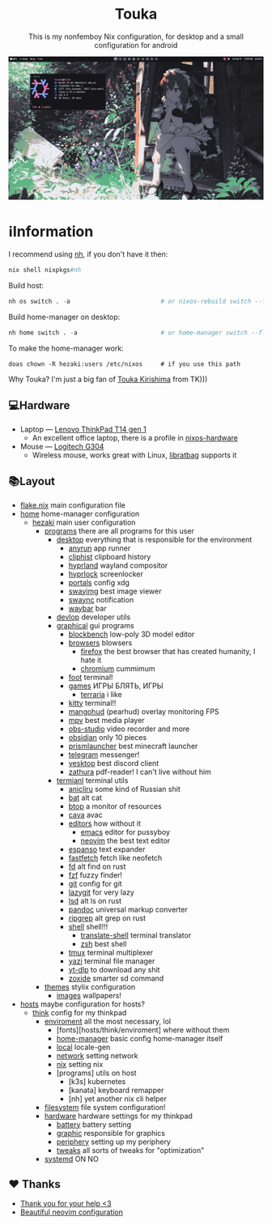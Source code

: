 <h1 align="center">Touka</h1>
<p align="center">This is my nonfemboy Nix configuration, for desktop and a small configuration for android</p>
<img src="./.other/1.png" alt="kakoi lubopitniy ai ai ai">

# ℹ️Information
I recommend using  [nh](https://github.com/viperML/nh), if you don't have it then:
``` nix
nix shell nixpkgs#nh
```
Build host:
```nix
nh os switch . -a                         # or nixos-rebuild switch --flake .#think
```
Build home-manager on desktop:
```nix
nh home switch . -a                       # or home-manager switch --flake .#hezaki
```
To make the home-manager work:
```shell
doas chown -R hezaki:users /etc/nixos     # if you use this path
```
Why Touka? I'm just a big fan of [Touka Kirishima](https://tokyoghoul.fandom.com/wiki/Touka_Kirishima)  from TK)))
## 💻Hardware
- Laptop — [Lenovo ThinkPad T14 gen 1](https://www.lenovo.com/us/en/p/laptops/thinkpad/thinkpadt/t14-amd-g1/22tpt14t4a2)
	- An excellent office laptop, there is a profile in [nixos-hardware](https://github.com/NixOS/nixos-hardware/blob/master/lenovo/thinkpad/t14/amd/gen1)
- Mouse — [Logitech G304](https://www.logitechg.com/en-ph/products/gaming-mice/g304-lightspeed-wireless-gaming-mouse.910-005284.html)
	- Wireless mouse, works great with Linux, [libratbag](https://github.com/libratbag/libratbag) supports it 
## 📚Layout
- [flake.nix](flake.nix) main configuration file
- [home](home) home-manager configuration
	- [hezaki](home/hezaki) main user configuration
		- [programs](home/hezaki/programs) there are all programs for this user
			- [desktop](home/hezaki/programs/desktop) everything that is responsible for the environment
				- [anyrun](home/hezaki/programs/desktop/anyrun) app runner
				- [cliphist](home/hezaki/programs/desktop/cliphist) clipboard history
				- [hyprland](home/hezaki/programs/desktop/hyprland) wayland compositor
				- [hyprlock](home/hezaki/programs/desktop/hyprlock) screenlocker
				- [portals](home/hezaki/programs/desktop/portals) config xdg
				- [swayimg](home/hezaki/programs/desktop/swayimg) best image viewer
				- [swaync](home/hezaki/programs/desktop/swaync) notification
				- [waybar](home/hezaki/programs/desktop/waybar) bar
			- [devlop](home/hezaki/programs/devlop) developer utils
			- [graphical](home/hezaki/programs/graphical) gui programs
				- [blockbench](home/hezaki/programs/graphical/blockbench) low-poly 3D model editor
				- [browsers](home/hezaki/programs/graphical/browsers) blowsers
					- [firefox](home/hezaki/programs/graphical/browsers/firefox) the best browser that has created humanity, I hate it
					- [chromium](home/hezaki/programs/graphical/browsers/chromium) cummimum
				- [foot](home/hezaki/programs/graphical/foot) terminal!
				- [games](home/hezaki/programs/graphical/games) ИГРЫ БЛЯТЬ, ИГРЫ
					- [terraria](home/hezaki/programs/graphical/games/terraria) i like
				- [kitty](home/hezaki/programs/graphical/kitty) terminal!!
				- [mangohud](home/hezaki/programs/graphical/mangohud) (pearhud) overlay monitoring FPS
				- [mpv](home/hezaki/programs/graphical/mpv) best media player
				- [obs-studio](home/hezaki/programs/graphical/obs-studio) video recorder and more
				- [obsidian](home/hezaki/programs/graphical/obsidian) only 10 pieces
				- [prismlauncher](home/hezaki/programs/graphical/prismlauncher) best minecraft launcher
				- [telegram](home/hezaki/programs/graphical/telegram) messenger!
				- [vesktop](home/hezaki/programs/graphical/vesktop) best discord client
				- [zathura](home/hezaki/programs/graphical/zathura) pdf-reader! I can't live without him
			- [termianl](home/hezaki/programs/terminal) terminal utils
				- [anicliru](home/hezaki/programs/terminal/anicli) some kind of Russian shit
				- [bat](home/hezaki/programs/terminal/bat) alt cat
				- [btop](home/hezaki/programs/terminal/btop) a monitor of resources 
				- [cava](home/hezaki/programs/terminal/cava) avac
				- [editors](home/hezaki/programs/terminal/editors) how without it
					- [emacs](home/hezaki/programs/terminal/editors/emacs)  editor for pussyboy
					- [neovim](home/hezaki/programs/terminal/editors/neovim) the best text editor
				- [espanso](home/hezaki/programs/terminal/espanso) text expander
				- [fastfetch](home/hezaki/programs/terminal/fastfetch) fetch like neofetch
				- [fd](home/hezaki/programs/terminal/fd) alt find on rust
				- [fzf]() fuzzy finder!
				- [git](home/hezaki/programs/terminal/git) config for git
				- [lazygit](home/hezaki/programs/terminal/lazygit) for very lazy
				- [lsd](home/hezaki/programs/terminal/lsd) alt ls on rust
				- [pandoc](home/hezaki/programs/terminal/pandoc) universal markup converter 
				- [ripgrep](home/hezaki/programs/terminal/ripgrep) alt grep on rust
				- [shell](home/hezaki/programs/terminal/shell) shell!!!
					- [translate-shell](home/hezaki/programs/terminal/shell/translate-shell) terminal translator
					- [zsh](home/hezaki/programs/terminal/shell/zsh) best shell
				- [tmux](home/hezaki/programs/terminal/tmux) terminal multiplexer
				- [yazi](home/hezaki/programs/terminal/yazi) terminal file manager
				- [yt-dlp](home/hezaki/programs/terminal/yt-dlp) to download any shit
				- [zoxide](home/hezaki/programs/terminal/zoxide) smarter sd command
		- [themes](home/hezaki/themes) stylix configuration
			- [images](home/hezaki/themes/images) wallpapers!
- [hosts](hosts) maybe configuration for hosts?
	- [think](hosts/think) config for my thinkpad
		- [enviroment](hosts/think/enviroment) all the most necessary, lol
			- [fonts][hosts/think/enviroment] where without them
			- [home-manager](hosts/think/enviroment/home-manager) basic config home-manager itself
			- [local](hosts/think/enviroment/local) locale-gen
			- [network](hosts/think/enviroment/) setting network
			- [nix](hosts/think/enviroment/) setting nix
			- [programs] utils on host
				- [k3s] kubernetes
				- [kanata] keyboard remapper
				- [nh] yet another nix cli helper
		- [filesystem](hosts/think/filesystem) file system configuration!
		- [hardware](hosts/think/hardware) hardware settings for my thinkpad
			- [battery](hosts/think/hardware/battery) battery setting
			- [graphic](hosts/think/hardware/graphic) responsible for graphics
			- [periphery](hosts/think/hardware/periphery) setting up my periphery
			- [tweaks](hosts/think/hardware/tweaks) all sorts of tweaks for "optimization"
		- [systemd](hosts/think/systemd) ON NO
 ## ❤️ Thanks 
- [Thank you for your help <3](https://codeberg.org/ghosty)
- [Beautiful neovim configuration](https://github.com/Manas140/Conscious/tree/main)
